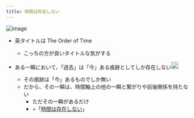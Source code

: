 ```yaml
---
title: 時間は存在しない
---
```


![image](https://gyazo.com/bfd01524e861d04092c6f4e8e2add333/thumb/1000)

* 英タイトルは The Order of Time
  
  * こっちの方が良いタイトルな気がする
* ある一瞬において、「過去」は「今」ある痕跡としてしか存在しない<img src='https://scrapbox.io/api/pages/blu3mo-public/「時間」を哲学する/icon' alt='「時間」を哲学する.icon' height="19.5"/>
  
  * その痕跡は「今」あるものでしか無い
  * だから、その一瞬は、時間軸上の他の一瞬と繋がりや前後関係を持たない
    * ただその一瞬があるだけ
    * =「[時間は存在しない](%E6%99%82%E9%96%93%E3%81%AF%E5%AD%98%E5%9C%A8%E3%81%97%E3%81%AA%E3%81%84.md)」
